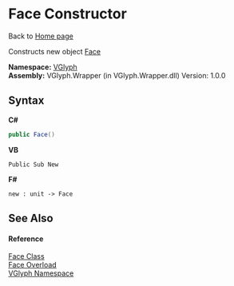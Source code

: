 # Face Constructor 
Back to <a href="Home.md">Home page</a> 

Constructs new object <a href="T_VGlyph_Face.md">Face</a>

**Namespace:**&nbsp;<a href="N_VGlyph.md">VGlyph</a><br />**Assembly:**&nbsp;VGlyph.Wrapper (in VGlyph.Wrapper.dll) Version: 1.0.0

## Syntax

**C#**<br />
``` C#
public Face()
```

**VB**<br />
``` VB
Public Sub New
```

**F#**<br />
``` F#
new : unit -> Face
```


## See Also


#### Reference
<a href="T_VGlyph_Face.md">Face Class</a><br /><a href="Overload_VGlyph_Face__ctor.md">Face Overload</a><br /><a href="N_VGlyph.md">VGlyph Namespace</a><br />